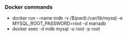 ### Docker commands
- docker run --name mdb -v /$(pwd):/var/lib/mysql -e MYSQL_ROOT_PASSWORD=root -d mariadb
- docker exec -it mdb mysql -u root -p root
